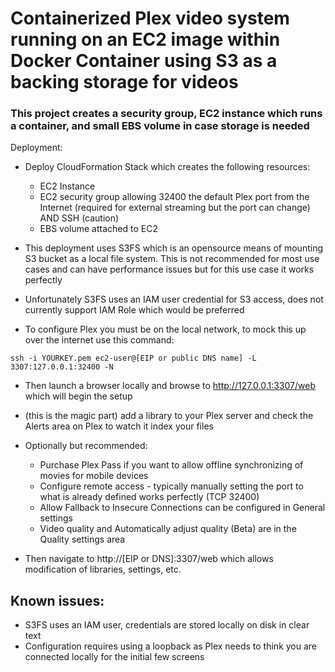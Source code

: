 # Containerized Plex video system running on an EC2 image within Docker Container using S3 as a backing storage for videos

### This project creates a security group, EC2 instance which runs a container, and small EBS volume in case storage is needed


Deployment:

- Deploy CloudFormation Stack which creates the following resources:

    * EC2 Instance
    * EC2 security group allowing 32400 the default Plex port from the Internet (required for external streaming but the port can change) AND SSH (caution)
    * EBS volume attached to EC2


- This deployment uses S3FS which is an opensource means of mounting S3 bucket as a local file system.  This is not recommended for most use cases and can have performance issues but for this use case it works perfectly

- Unfortunately S3FS uses an IAM user credential for S3 access, does not currently support IAM Role which would be preferred

- To configure Plex you must be on the local network, to mock this up over the internet use this command:
```
ssh -i YOURKEY.pem ec2-user@[EIP or public DNS name] -L 3307:127.0.0.1:32400 -N
```

- Then launch a browser locally and browse to http://127.0.0.1:3307/web which will begin the setup

- (this is the magic part) add a library to your Plex server and check the Alerts area on Plex to watch it index your files

- Optionally but recommended:
    * Purchase Plex Pass if you want to allow offline synchronizing of movies for mobile devices
    * Configure remote access - typically manually setting the port to what is already defined works perfectly (TCP 32400)
    * Allow Fallback to Insecure Connections can be configured in General settings
    * Video quality and  Automatically adjust quality (Beta) are in the Quality settings area

- Then navigate to http://[EIP or DNS]:3307/web which allows modification of libraries, settings, etc.

## Known issues:

- S3FS uses an IAM user, credentials are stored locally on disk in clear text
- Configuration requires using a loopback as Plex needs to think you are connected locally for the initial few screens

